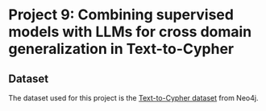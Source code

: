 # Project 9: Combining supervised models with LLMs for cross domain generalization in Text-to-Cypher

## Dataset

The dataset used for this project is the [Text-to-Cypher dataset](https://huggingface.co/datasets/neo4j/text2cypher-2024v1) from Neo4j.


